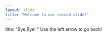 ```yaml
---
layout: slide
title: "Welcome to our second slide!"
---
```

title: "Bye Bye! "
Use the left arrow to go back!
